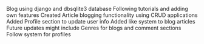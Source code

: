 Blog using django and dbsqlite3 database
Following tutorials and adding own features
Created Article blogging functionality using CRUD applications
Added Profile section to update user info
Added like system to blog articles
Future updates might include Genres for blogs and comment sections
Follow system for profiles
